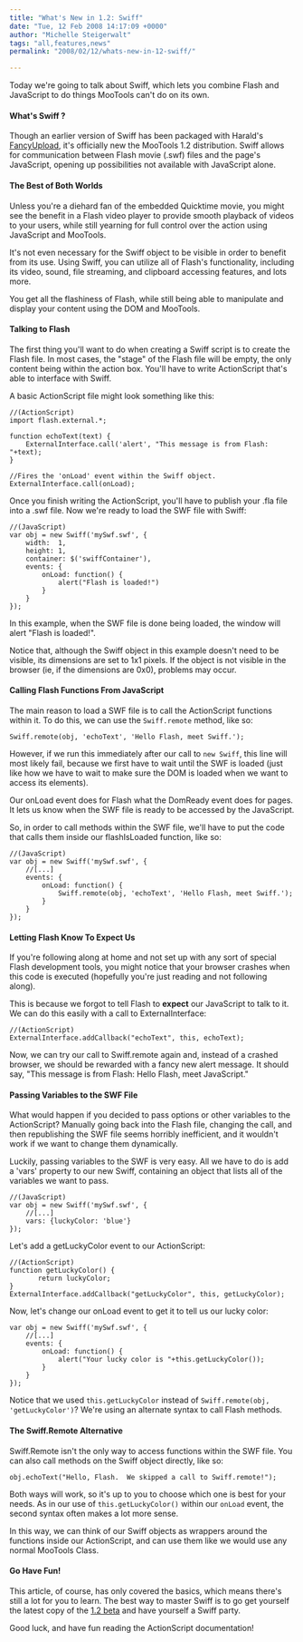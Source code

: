 ```yaml
---
title: "What's New in 1.2: Swiff"
date: "Tue, 12 Feb 2008 14:17:09 +0000"
author: "Michelle Steigerwalt"
tags: "all,features,news"
permalink: "2008/02/12/whats-new-in-12-swiff/"

---
```

Today we're going to talk about Swiff, which lets you combine Flash and JavaScript to do things MooTools can't do on its own.

<!--more-->

#### What's Swiff ?

Though an earlier version of Swiff has been packaged with Harald's [FancyUpload](http://digitarald.de/project/fancyupload/), it's officially new the MooTools 1.2 distribution.  Swiff allows for communication between Flash movie (.swf) files and the page's JavaScript, opening up possibilities not available with JavaScript alone.

#### The Best of Both Worlds

Unless you're a diehard fan of the embedded Quicktime movie, you might see the benefit in a Flash video player to provide smooth playback of videos to your users, while still yearning for full control over the action using JavaScript and MooTools.

It's not even necessary for the Swiff object to be visible in order to benefit from its use.  Using Swiff, you can utilize all of Flash's functionality, including its video, sound, file streaming, and clipboard accessing features, and lots more.

You get all the flashiness of Flash, while still being able to manipulate and display your content using the DOM and MooTools.

#### Talking to Flash

The first thing you'll want to do when creating a Swiff script is to create the Flash file.  In most cases, the "stage" of the Flash file will be empty, the only content being within the action box.  You'll have to write ActionScript that's able to interface with Swiff.

A basic ActionScript file might look something like this:

    //(ActionScript)
    import flash.external.*;
    
    function echoText(text) {
        ExternalInterface.call('alert', "This message is from Flash: "+text);   
    }
    
    //Fires the 'onLoad' event within the Swiff object.
    ExternalInterface.call(onLoad);
   
Once you finish writing the ActionScript, you'll have to publish your .fla file into a .swf file.  Now we're ready to load the SWF file with Swiff:
 
    //(JavaScript)
    var obj = new Swiff('mySwf.swf', {
        width:  1, 
        height: 1, 
        container: $('swiffContainer'),
        events: {
            onLoad: function() {
                alert("Flash is loaded!")
            }
        }
    });

In this example, when the SWF file is done being loaded, the window will alert "Flash is loaded!".

Notice that, although the Swiff object in this example doesn't need to be visible, its dimensions are set to 1x1 pixels.  If the object is not visible in the browser (ie, if the dimensions are 0x0), problems may occur.

#### Calling Flash Functions From JavaScript

The main reason to load a SWF file is to call the ActionScript functions within it.  To do this, we can use the `Swiff.remote` method, like so:

    Swiff.remote(obj, 'echoText', 'Hello Flash, meet Swiff.');

However, if we run this immediately after our call to `new Swiff`, this line will most likely fail, because we first have to wait until the SWF is loaded (just like how we have to wait to make sure the DOM is loaded when we want to access its elements).

Our onLoad event does for Flash what the DomReady event does for pages.  It lets us know when the SWF file is ready to be accessed by the JavaScript.

So, in order to call methods within the SWF file, we'll have to put the code that calls them inside our flashIsLoaded function, like so:

    //(JavaScript)
    var obj = new Swiff('mySwf.swf', {
        //[...]
        events: {
            onLoad: function() {
                Swiff.remote(obj, 'echoText', 'Hello Flash, meet Swiff.');
            }
        }
    });

#### Letting Flash Know To Expect Us

If you're following along at home and not set up with any sort of special Flash development tools, you might notice that your browser crashes when this code is executed (hopefully you're just reading and not following along).

This is because we forgot to tell Flash to **expect** our JavaScript to talk to it.  We can do this easily with a call to ExternalInterface:

    //(ActionScript)
    ExternalInterface.addCallback("echoText", this, echoText);

Now, we can try our call to Swiff.remote again and, instead of a crashed browser, we should be rewarded with a fancy new alert message.  It should say, "This message is from Flash: Hello Flash, meet JavaScript."

#### Passing Variables to the SWF File

What would happen if you decided to pass options or other variables to the ActionScript?  Manually going back into the Flash file, changing the call, and then republishing the SWF file seems horribly inefficient, and it wouldn't work if we want to change them dynamically.

Luckily, passing variables to the SWF is very easy.  All we have to do is add a 'vars' property to our new Swiff, containing an object that lists all of the variables we want to pass.

    //(JavaScript)
    var obj = new Swiff('mySwf.swf', {
        //[...]
        vars: {luckyColor: 'blue'}
    });

Let's add a getLuckyColor event to our ActionScript:

    //(ActionScript)
    function getLuckyColor() {
           return luckyColor;
    }
    ExternalInterface.addCallback("getLuckyColor", this, getLuckyColor);

Now, let's change our onLoad event to get it to tell us our lucky color:

    var obj = new Swiff('mySwf.swf', {
        //[...]
        events: {
            onLoad: function() {
                alert("Your lucky color is "+this.getLuckyColor());
            }
        }
    });

Notice that we used `this.getLuckyColor` instead of `Swiff.remote(obj, 'getLuckyColor')`?  We're using an alternate syntax to call Flash methods.

#### The Swiff.Remote Alternative

Swiff.Remote isn't the only way to access functions within the SWF file.  You can also call methods on the Swiff object directly, like so:

    obj.echoText("Hello, Flash.  We skipped a call to Swiff.remote!");
    
Both ways will work, so it's up to you to choose which one is best for your needs.  As in our use of `this.getLuckyColor()` within our `onLoad` event, the second syntax often makes a lot more sense.

In this way, we can think of our Swiff objects as wrappers around the functions inside our ActionScript, and can use them like we would use any normal MooTools Class.

#### Go Have Fun!

This article, of course, has only covered the basics, which means there's still a lot for you to learn.  The best way to master Swiff is to go get yourself the latest copy of the [1.2 beta](/download/tags/1-2b2) and have yourself a Swiff party.  

Good luck, and have fun reading the ActionScript documentation!
